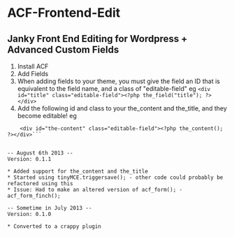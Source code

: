 ACF-Frontend-Edit
=================
Janky Front End Editing for Wordpress + Advanced Custom Fields
-----------------

1. Install ACF
2. Add Fields
3. When adding fields to your theme, you must give the field an ID that is equivalent to the field name, and a class of "editable-field"
eg
```<div id="title" class="editable-field"><?php the_field("title"); ?></div>```
4. Add the following id and class to your the_content and the_title, and they become editable!
eg
```	<h1 id="the-title" class="editable-field"><?php the_title(); ?></h1>
	<div id="the-content" class="editable-field"><?php the_content(); ?></div>```


-- August 6th 2013 --
Version: 0.1.1

* Added support for the_content and the_title
* Started using tinyMCE.triggersave(); - other code could probably be refactored using this
* Issue: Had to make an altered version of acf_form(); - acf_form_finch();

-- Sometime in July 2013 --
Version: 0.1.0

* Converted to a crappy plugin